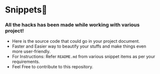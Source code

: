 # Snippets:bookmark:
### All the hacks has been made while working with various project! 
- Here is the source code that could go in your project document.
- Faster and Easier way to beautify your stuffs and make things even more user-friendly.
- For Instructions: Refer `README.md` from various snippet items as per your requirements. 
- Feel Free to contribute to this repository.
